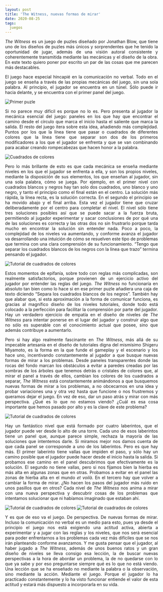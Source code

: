 ```yaml
---
layout: post
title: 'The Witness, nuevas formas de mirar'
date: 2020-08-25
tags:
  juegos
---
```

<p style='text-align: justify;'><i>The Witness</i> es un juego de puzles diseñado por Jonathan Blow, que tiene uno de los diseños de puzles más únicos y sorprendentes que he tenido la oportunidad de jugar, además de una visión autoral consistente y coherentemente transmitida mediante las mecánicas y el diseño de la obra. En este texto quiero poner por escrito un par de las cosas que me parecen más destacables.</p>

<p style='text-align: justify;'>El juego hace especial hincapié en la comunicación no verbal. Todo en el juego se enseña a través de las propias mecánicas del juego, sin una sola palabra. Al principio, el jugador se encuentra en un túnel. Sólo puede ir hacia delante, y se encuentra con el primer panel del juego. </p>

![Primer puzle](https://raw.githubusercontent.com/asielorz/blog/master/images/the-witness-primer-puzle.png)

<p style='text-align: justify;'>Si no parece muy difícil es porque no lo es. Pero presenta al jugador la mecánica esencial del juego: paneles en los que hay que encontrar el camino desde el círculo que marca el inicio hasta el saliente que marca la salida. El resto del juego itera sobre esta idea, añadiendo más complejidad. Puntos por los que la línea tiene que pasar o cuadrados de diferentes colores que la línea tiene que separar son dos de los primeros modificadores a los que el jugador se enfrenta y que se van combinando para acabar creando rompecabezas que hacen honor a la palabra.</p>

![Cuadrados de colores](https://raw.githubusercontent.com/asielorz/blog/master/images/the-witness-cuadrados-colores.png)

<p style='text-align: justify;'>Pero lo más brillante de esto es que cada mecánica se enseña mediante niveles en los que el jugador se enfrenta a ella, y son los propios niveles, mediante la disposición de sus elementos, los que enseñan al jugador, sin una sola palabra, cómo se juega. Por ejemplo, en el primer nivel con cuadrados blancos y negros hay tan solo dos cuadrados, uno blanco y uno negro, y tanto el principio como el final están en el centro. La solución más rápida, la línea recta, es la solución correcta. En el segundo el principio se ha movido abajo y el final arriba. Esta vez el jugador tiene que cruzar deliberadamente por el centro para completar el nivel. El nivel sólo tiene tres soluciones posibles así que se puede sacar a la fuerza bruta, permitiendo al jugador experimentar y sacar conclusiones de por qué una de las soluciones es correcta y las otras dos no sin frustrarlo porque tarda mucho en encontrar la solución sin entender nada. Poco a poco, la complejidad de los niveles va aumentando, y conforme avanza el jugador va desarrollando una intuición de cómo se resuelven este tipo de problemas que termina con una clara comprensión de su funcionamiento. “Tengo que separar los cuadrados blancos de los negros con la línea que trazo” termina pensando el jugador.</p>

![Tutorial de cuadrados de colores](https://raw.githubusercontent.com/asielorz/blog/master/images/the-witness-cuadrados-colores-tutorial.png)

<p style='text-align: justify;'>Estos momentos de epifanía, sobre todo con reglas más complicadas, son realmente satisfactorios, porque provienen de un ejercicio activo del jugador por entender las reglas del juego. <i>The Witness</i> no funcionaría en absoluto tan bien como lo hace si en ese primer puzle añadiera una caja de texto diciendo “Separa los cuadrados blancos de los negros”. También hay que alabar que, si esta aproximación a la forma de comunicar funciona, es gracias al magnífico diseño de los niveles tutoriales, donde todo está colocado a la perfección para facilitar la comprensión por parte del jugador. Hay un verdadero ejercicio de empatía en el diseño de niveles de <i>The Witness</i> para intentar ponerse en el lugar del jugador y construir algo que no sólo es superable con el conocimiento actual que posee, sino que además contribuye a aumentarlo.</p>

<p style='text-align: justify;'>Pero si hay algo realmente fascinante en <i>The Witness</i>, más allá de su impecable artesanía en el diseño de tutoriales digna del mismísimo Shigeru Miyamoto, es la forma en la que funde el gameplay y el escenario y los hace uno, incentivando constantemente al jugador a que busque nuevas formas de mirar a los problemas. Desde paneles transparentes donde las rocas del fondo marcan los obstáculos a evitar a paredes creadas por las sombras de los árboles que tenemos detrás o cristales de colores que, al mirar el panel a través de ellos, cambian los colores de los cuadrados a separar, <i>The Witness</i> está constantemente animándonos a que busquemos nuevas formas de mirar a los problemas, a no obcecarnos en una idea y probar variaciones una y otra vez hasta que funcione o nos frustremos y queramos dejar el juego. En vez de eso, dar un paso atrás y mirar con más perspectiva. ¿Qué es lo que no estamos viendo? ¿Cuál es esa cosa importante que hemos pasado por alto y es la clave de este problema?</p>

![Tutorial de cuadrados de colores](https://raw.githubusercontent.com/asielorz/blog/master/images/the-witness-ejemplos-entorno.png)

<p style='text-align: justify;'>Hay un fantástico nivel que está formado por cuatro laberintos, que el jugador puede ver desde lo alto de una torre. Cada uno de esos laberintos tiene un panel que, aunque parece simple, rechaza la mayoría de las soluciones que intentemos darle. Si miramos mejor nos damos cuenta de que cada panel se corresponde a uno de los laberintos. Pero es que hay más. El primer laberinto tiene vallas que impiden el paso, y sólo hay un camino posible que el jugador puede hacer desde el inicio hasta la salida. Si probamos ese camino en el panel descubrimos que efectivamente es la solución. El segundo no tiene vallas, pero si nos fijamos bien la hierba es más alta en algunas zonas que en otras. Probamos a evitar en el panel las zonas de hierba alta en el mundo <i>et voilà</i>. En el tercero hay que volver a cambiar la forma de mirar. ¿No hacen los pasos del jugador más ruido en unos pasillos que en otros? Cada nivel de <i>The Witness</i> nos anima a mirar con una nueva perspectiva y descubrir cosas de los problemas que intentamos solucionar que ni habíamos imaginado que estaban ahí.</p>

![Tutorial de cuadrados de colores](https://raw.githubusercontent.com/asielorz/blog/master/images/the-witness-laberinto.png)
![Tutorial de cuadrados de colores](https://raw.githubusercontent.com/asielorz/blog/master/images/the-witness-laberinto-paneles.png)

<p style='text-align: justify;'>Y es que de eso va el juego. De perspectiva. De nuevas formas de mirar. Incluso la comunicación no verbal es un medio para esto, pues ya desde el principio el juego nos está exigiendo una actitud activa, abierta a experimentar y a jugar con las reglas y los niveles, que nos será esencial para poder enfrentarnos a los problemas cada vez más difíciles que se nos irán planteando conforme avanzamos. Y me gusta pensar que el jugador, al haber jugado a <i>The Witness</i>, además de unos buenos ratos y un gran diseño de niveles se lleva consigo esa lección, la de buscar nuevas perspectivas a la hora de abordar un problema, la de no quedarse con lo que ya sabe y por eso preguntarse siempre qué es lo que no está viendo. Una lección que se ha enseñado no mediante la palabra o la observación, sino mediante la acción. Mediante el juego. Porque el jugador lo ha practicado constantemente y lo ha visto funcionar entiende el valor de esta actitud y estará más dispuesto a incorporarla en su vida.</p>
